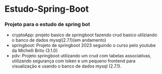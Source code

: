 # Estudo-Spring-Boot
### Projeto para o estudo de spring bot

* cryptoApp: projeto basico de springboot fazendo crud basico utilziando o banco de dados mysql(2.7.1)(em andamento)
* springboot: Projeto de springboot 2023 seguindo o curso pelo youtube da Michelli Brito (3.1.0)
* pdv: Projeto springboot utilizando um crud com tabelas associativas, utilizando segurança com 
token e um pequeno frontend para visualização e usando o banco de dados mysql (2.7.1).
